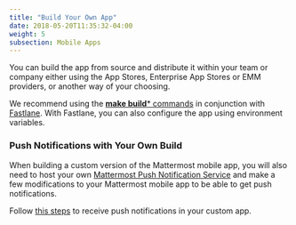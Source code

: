 ```yaml
---
title: "Build Your Own App"
date: 2018-05-20T11:35:32-04:00
weight: 5
subsection: Mobile Apps
---
```


You can build the app from source and distribute it within your team or company either using the App Stores, Enterprise App Stores or EMM providers, or another way of your choosing.

We recommend using the [**make build**\* commands](/contribute/mobile/makefile) in conjunction with [Fastlane](https://docs.fastlane.tools/#choose-your-installation-method). With Fastlane, you can also configure the app using environment
variables.


### Push Notifications with Your Own Build

When building a custom version of the Mattermost mobile app, you will also need to host your own [Mattermost Push Notification Service](https://github.com/mattermost/mattermost-push-proxy) and make a few modifications to your Mattermost mobile app to be able to get push notifications.

Follow [this steps](/contribute/mobile/push-notifications/) to receive push notifications in your custom app.

